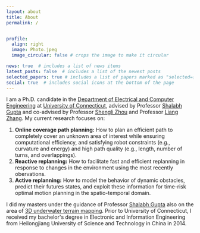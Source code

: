 ```yaml
---
layout: about
title: About
permalink: /


profile:
  align: right
  image: Photo.jpeg
  image_circular: false # crops the image to make it circular

news: true  # includes a list of news items
latest_posts: false  # includes a list of the newest posts
selected_papers: true # includes a list of papers marked as "selected={true}"
social: true  # includes social icons at the bottom of the page
---
```


I am a Ph.D. candidate in the [Department of Electrical and Computer Engineering](https://www.ee.uconn.edu/) at [University of Connecticut](https://uconn.edu/), advised by Professor [Shalabh Gupta](https://www.ee.uconn.edu/shalabh-gupta/) and co-advised by Professor [Shengli Zhou](https://www.ee.uconn.edu/shengli-zhou/) and Professor [Liang Zhang](https://www.ee.uconn.edu/liang-zhang/). My current research focuses on:

1. **Online coverage path planning:** How to plan an efficient path to completely cover an unknown area of interest while ensuring computational efficiency, and satisfying robot constraints (e.g., curvature and energy) and high path quality (e.g., length, number of turns, and overlappings).
2. **Reactive replanning:** How to facilitate fast and efficient replanning in response to changes in the environment using the most recently obervations.
3. **Active replanning:** How to model the behavior of dynamic obstacles, predict their futures states, and exploit these information for time-risk optimal motion planning in the spatio-temporal domain.

I did my masters under the guidance of Professor [Shalabh Gupta](https://www.ee.uconn.edu/shalabh-gupta/) also on the area of [3D underwater terrain mapping](https://digitalcommons.lib.uconn.edu/gs_theses/1133/). Prior to University of Connecticut, I received my bachelor's degree in Electronic and Information Engineering from Heilongjiang University of Science and Technology in China in 2014.
